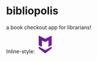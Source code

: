 # bibliopolis
a book checkout app for librarians! 

Inline-style: 
![alt text](https://github.com/adam-p/markdown-here/raw/master/src/common/images/icon48.png "Logo Title Text 1")

